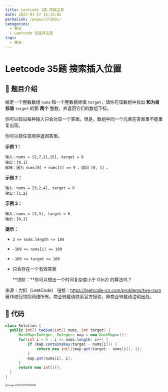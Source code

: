 ```yaml
---
title: Leetcode 1题 两数之和
date: 2022-01-27 15:15:02
permalink: /pages/57109c/
categories:
  - 算法
  - Leetcode 攻克算法题
tags:
  - 算法
---
```


# Leetcode 35题 搜索插入位置

## 🌟 题目介绍

给定一个整数数组 `nums` 和一个整数目标值 `target`，请你在该数组中找出 **和为目标值** `target`  的那 **两个** 整数，并返回它们的数组下标。

你可以假设每种输入只会对应一个答案。但是，数组中同一个元素在答案里不能重复出现。

你可以按任意顺序返回答案。

**示例 1：**

```
输入：nums = [2,7,11,15], target = 9
输出：[0,1]
解释：因为 nums[0] + nums[1] == 9 ，返回 [0, 1] 。
```

**示例 2：**

```
输入：nums = [3,2,4], target = 6
输出：[1,2]
```

**示例 3：**

```
输入：nums = [3,3], target = 6
输出：[0,1]
```

**提示：**

- `2 <= nums.length <= 104`

- `-109 <= nums[i] <= 109`

- `-109 <= target <= 109`

- 只会存在一个有效答案

  

  **进阶：**你可以想出一个时间复杂度小于 O(n2) 的算法吗？

来源：力扣（LeetCode）
链接：https://leetcode-cn.com/problems/two-sum
著作权归领扣网络所有。商业转载请联系官方授权，非商业转载请注明出处。

## 🐂 代码

<code-group>
  <code-block title="JAVA" active>

  ```java
class Solution {
    public int[] twoSum(int[] nums, int target) {
        HashMap<Integer, Integer> map = new HashMap<>();
        for(int i = 0 ; i <= nums.length; i++) {
            if (map.containsKey(target - nums[i])) {
                return new int[]{map.get(target - nums[i]), i};
            }
            map.put(nums[i], i);
        }
        return new int[]{};
    }
}
  ```

</code-block>
</code-group>

<img src="/Users/guoshunfa/Library/Application Support/typora-user-images/image-20220127151855954.png" alt="image-20220127151855954" style="zoom:50%;" />
